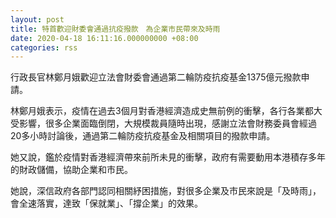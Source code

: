 ```yaml
---
layout: post
title: 特首歡迎財委會通過抗疫撥款　為企業市民帶來及時雨
date: 2020-04-18 16:11:16.000000000 +08:00
categories: rss
---
```


行政長官林鄭月娥歡迎立法會財委會通過第二輪防疫抗疫基金1375億元撥款申請。

林鄭月娥表示，疫情在過去3個月對香港經濟造成史無前例的衝擊，各行各業都大受影響，很多企業面臨倒閉，大規模裁員隨時出現，感謝立法會財務委員會經過20多小時討論後，通過第二輪防疫抗疫基金及相關項目的撥款申請。

她又說，鑑於疫情對香港經濟帶來前所未見的衝擊，政府有需要動用本港積存多年的財政儲備，協助企業和市民。

她說，深信政府各部門認同相關紓困措施，對很多企業及市民來說是「及時雨」，會全速落實，達致「保就業」、「撐企業」的效果。
